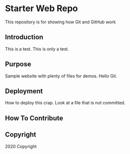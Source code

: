 # Starter Web Repo

This repository is for showing how Git and GitHub work

## Introduction

This is a test. This is only a test.

## Purpose

Sample website with plenty of files for demos.
Hello Git.  

## Deployment

How to deploy this crap.  Look at a file that is not committed.

## How To Contribute

## Copyright

2020 Copyright
